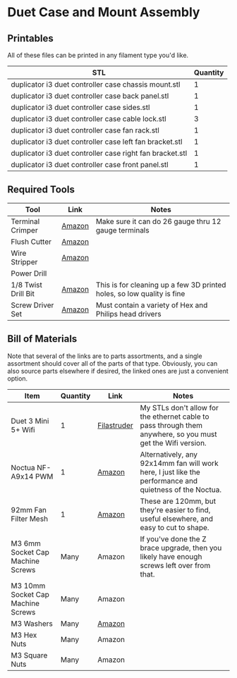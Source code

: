 # Duet Case and Mount Assembly

## Printables
All of these files can be printed in any filament type you'd like.

| STL | Quantity |
| --- | -------- |
| duplicator i3 duet controller case chassis mount.stl      | 1 | 
| duplicator i3 duet controller case back panel.stl         | 1 | 
| duplicator i3 duet controller case sides.stl              | 1 | 
| duplicator i3 duet controller case cable lock.stl         | 3 | 
| duplicator i3 duet controller case fan rack.stl           | 1 | 
| duplicator i3 duet controller case left fan bracket.stl   | 1 | 
| duplicator i3 duet controller case right fan bracket.stl  | 1 | 
| duplicator i3 duet controller case front panel.stl        | 1 | 

## Required Tools
| Tool | Link | Notes |
| ---- | ---- | ----- |
| Terminal Crimper          | [Amazon](https://smile.amazon.com/s?k=molex+jst+crimper)                                              | Make sure it can do 26 gauge thru 12 gauge terminals
| Flush Cutter              | [Amazon](https://smile.amazon.com/Hakko-CHP-170-Micro-Cutter/dp/B00FZPDG1K/)                          |
| Wire Stripper             | [Amazon](https://smile.amazon.com/s?k=wire+stripper)                                                  |
| Power Drill               | 
| 1/8 Twist Drill Bit       | [Amazon](https://smile.amazon.com/s?k=1%2F8+twist+drill)                                              | This is for cleaning up a few 3D printed holes, so low quality is fine
| Screw Driver Set          | [Amazon](https://smile.amazon.com/Syntus-Precision-Screwdriver-Electronics-Cellphone/dp/B071PB4RPV)   | Must contain a variety of Hex and Philips head drivers

## Bill of Materials
Note that several of the links are to parts assortments, and a single assortment should cover all of the parts of that type. Obviously, you can also source parts elsewhere if desired, the linked ones are just a convenient option.

| Item | Quantity | Link | Notes |
| ---- | -------- | ---- | ----- |
| Duet 3 Mini 5+ Wifi                   | 1         | [Filastruder](https://www.filastruder.com/collections/electronics/products/duet-3-mini-5)                                     | My STLs don't allow for the ethernet cable to pass through them anywhere, so you must get the Wifi version.         |
| Noctua NF-A9x14 PWM                   | 1         | [Amazon](https://smile.amazon.com/gp/product/B009NQM7V2/)                                                                     | Alternatively, any 92x14mm fan will work here, I just like the performance and quietness of the Noctua. |
| 92mm Fan Filter Mesh                  | 1         | [Amazon](https://smile.amazon.com/ThreeBulls-Cooler-Filter-Dustproof-Computer/dp/B01N952K7P)                                  | These are 120mm, but they're easier to find, useful elsewhere, and easy to cut to shape.
| M3 6mm Socket Cap Machine Screws      | Many      | Amazon                                                                                                                        | If you've done the Z brace upgrade, then you likely have enough screws left over from that.
| M3 10mm Socket Cap Machine Screws     | Many      | Amazon                                                                                                                        |
| M3 Washers                            | Many      | [Amazon](https://smile.amazon.com/gp/product/B07CG9J4NC)                                                                      |
| M3 Hex Nuts                           | Many      | Amazon                                                                                                                        |
| M3 Square Nuts                        | Many      | Amazon                                                                                                                        |
